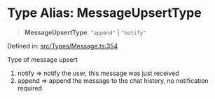 # Type Alias: MessageUpsertType

> **MessageUpsertType**: `"append"` \| `"notify"`

Defined in: [src/Types/Message.ts:354](https://github.com/Fokusdotid/bail/blob/cf6cc85134e12081bc635cea02cc0eee74033a81/src/Types/Message.ts#L354)

Type of message upsert
1. notify => notify the user, this message was just received
2. append => append the message to the chat history, no notification required

